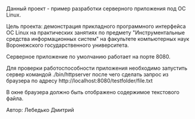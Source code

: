 Данный проект - пример разработки серверного приложения под ОС Linux.

Цель проекта: демонстрация прикладного программного интерфейса ОС Linux
на практических занятиях по предмету "Инструментальные средства информационных систем" на 
факультете компьютерных наук Воронежского государственного университета.

Серверное приложение по умолчанию работает на порте 8080.

Для проверки работоспособности приложения необходимо запустить сервер командой
./bin/httpserver
после чего сделать запрос из браузера по адресу
http://localhost:8080/testfolder/file.txt

В окне браузера должно быть отображено содержимое текстового файла.

Автор: Лебедько Дмитрий
